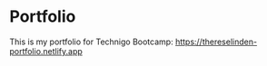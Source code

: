 # Portfolio

This is my portfolio for Technigo Bootcamp:
https://thereselinden-portfolio.netlify.app
